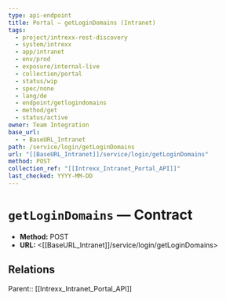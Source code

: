 ```yaml
---
type: api-endpoint
title: Portal — getLoginDomains (Intranet)
tags:
  - project/intrexx-rest-discovery
  - system/intrexx
  - app/intranet
  - env/prod
  - exposure/internal-live
  - collection/portal
  - status/wip
  - spec/none
  - lang/de
  - endpoint/getlogindomains
  - method/get
  - status/active
owner: Team Integration
base_url:
  - - BaseURL_Intranet
path: /service/login/getLoginDomains
url: "[[BaseURL_Intranet]]/service/login/getLoginDomains"
method: POST
collection_ref: "[[Intrexx_Intranet_Portal_API]]"
last_checked: YYYY-MM-DD
---
```


# `getLoginDomains` — Contract
- **Method:** POST
- **URL:** <[[BaseURL_Intranet]]/service/login/getLoginDomains>

## Relations
Parent:: [[Intrexx_Intranet_Portal_API]]
